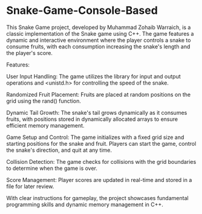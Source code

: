 # Snake-Game-Console-Based
This Snake Game project, developed by Muhammad Zohaib Warraich, is a classic implementation of the Snake game using C++. The game features a dynamic and interactive environment where the player controls a snake to consume fruits, with each consumption increasing the snake's length and the player's score.

Features:

User Input Handling: 
                      The game utilizes the <iostream> library for input and output operations and <unistd.h> for controlling the speed of the snake.
                      
Randomized Fruit Placement: 
                            Fruits are placed at random positions on the grid using the rand() function.

Dynamic Tail Growth: 
                      The snake's tail grows dynamically as it consumes fruits, with positions stored in dynamically allocated arrays to ensure efficient memory management.

Game Setup and Control: 
                        The game initializes with a fixed grid size and starting positions for the snake and fruit. Players can start the game, control the snake's direction, and quit at any time.

Collision Detection: 
                      The game checks for collisions with the grid boundaries to determine when the game is over.

Score Management: 
                  Player scores are updated in real-time and stored in a file for later review.

With clear instructions for gameplay, the project showcases fundamental programming skills and dynamic memory management in C++.
